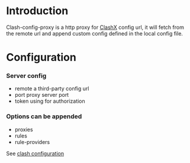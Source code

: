 # Introduction
Clash-config-proxy is a http proxy for [ClashX](https://github.com/yichengchen/clashX) config url, it will fetch from the remote url and append custom config defined in the local config file.

# Configuration

### Server config

* remote a third-party config url
* port proxy server port
* token using for authorization

### Options can be appended

* proxies
* rules
* rule-providers

See [clash configuration](https://github.com/Dreamacro/clash/wiki/configuration)




